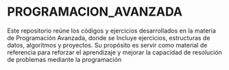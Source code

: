 # PROGRAMACION_AVANZADA
Este repositorio reúne los códigos y ejercicios desarrollados en la materia de Programación Avanzada, donde se Incluye ejercicios, estructuras de datos, algoritmos y proyectos. Su propósito es servir como material de referencia para reforzar el aprendizaje y mejorar la capacidad de resolución de problemas mediante la programación
